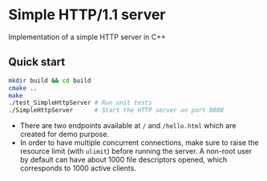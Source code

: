 # Simple HTTP/1.1 server

Implementation of a simple HTTP server in C++

## Quick start

```bash
mkdir build && cd build
cmake ..
make
./test_SimpleHttpServer # Run unit tests
./SimpleHttpServer      # Start the HTTP server on port 8080
```

- There are two endpoints available at `/` and `/hello.html` which are created for demo purpose.
- In order to have multiple concurrent connections, make sure to raise the resource limit (with `ulimit`) before running the server. A non-root user by default can have about 1000 file descriptors opened, which corresponds to 1000 active clients.